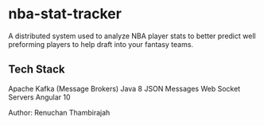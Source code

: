 # nba-stat-tracker

A distributed system used to analyze NBA player stats to better predict well preforming players to help draft into your fantasy teams.


## Tech Stack


Apache Kafka (Message Brokers)
Java 8
JSON Messages
Web Socket Servers
Angular 10




Author: Renuchan Thambirajah
